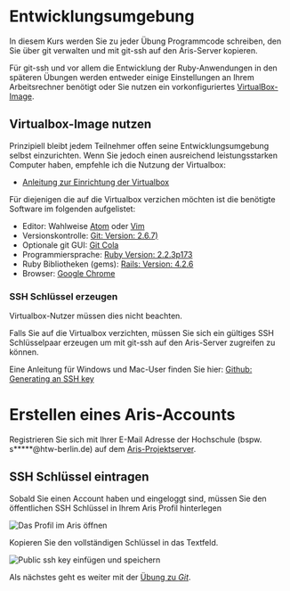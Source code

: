 # Entwicklungsumgebung

In diesem Kurs werden Sie zu jeder Übung Programmcode schreiben, den Sie über
git verwalten und mit git-ssh auf den Aris-Server kopieren.

Für git-ssh und vor allem die Entwicklung der Ruby-Anwendungen in den späteren
Übungen werden entweder einige Einstellungen an Ihrem Arbeitsrechner benötigt
oder Sie nutzen ein vorkonfiguriertes [VirtualBox-Image](https://de.wikipedia.org/wiki/VirtualBox).


## Virtualbox-Image nutzen

Prinzipiell bleibt jedem Teilnehmer offen seine Entwicklungsumgebung selbst einzurichten.
Wenn Sie jedoch einen ausreichend leistungsstarken Computer haben, empfehle ich die
Nutzung der Virtualbox:

* [Anleitung zur Einrichtung der Virtualbox](virtualbox.html)

Für diejenigen die auf die Virtualbox verzichen möchten ist die benötigte Software
im folgenden aufgelistet:

* Editor: Wahlweise [Atom](https://atom.io/) oder [Vim](http://www.vim.org/)
* Versionskontrolle: [Git: Version: 2.6.7)](https://git-scm.com)
* Optionale git GUI: [Git Cola](https://git-cola.github.io)
* Programmiersprache: [Ruby Version: 2.2.3p173](https://www.ruby-lang.org/en)
* Ruby Bibliotheken (gems): [Rails: Version: 4.2.6](http://rubyonrails.org/)
* Browser: [Google Chrome](https://www.google.com/chrome/)


### SSH Schlüssel erzeugen

Virtualbox-Nutzer müssen dies nicht beachten.

Falls Sie auf die Virtualbox verzichten, müssen Sie sich ein gültiges SSH
Schlüsselpaar erzeugen um mit git-ssh auf den Aris-Server zugreifen zu können.

Eine Anleitung für Windows und Mac-User finden Sie hier: [Github: Generating an SSH key](https://help.github.com/articles/generating-an-ssh-key/)


# Erstellen eines Aris-Accounts

Registrieren Sie sich mit Ihrer E-Mail Adresse der Hochschule (bspw. s*****@htw-berlin.de)
auf dem [Aris-Projektserver](http://admin.htw-webtech.com).


## SSH Schlüssel eintragen

Sobald Sie einen Account haben und eingeloggt sind, müssen Sie den öffentlichen
SSH Schlüssel in Ihrem Aris Profil hinterlegen

![Das Profil im Aris öffnen](exercises/setup/aris-setup1.png)

Kopieren Sie den vollständigen Schlüssel in das Textfeld.

![Public ssh key einfügen und speichern](exercises/setup/aris-setup2.png)

Als nächstes geht es weiter mit der [Übung zu *Git*](git.html).

